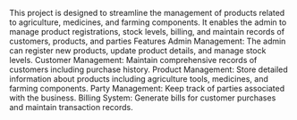 This project is designed to streamline the management of products related to agriculture, medicines, and farming components. It enables the admin to manage product registrations, stock levels, billing, and maintain records of customers, products, and parties
Features
Admin Management: The admin can register new products, update product details, and manage stock levels.
Customer Management: Maintain comprehensive records of customers including purchase history.
Product Management: Store detailed information about products including agriculture tools, medicines, and farming components.
Party Management: Keep track of parties associated with the business.
Billing System: Generate bills for customer purchases and maintain transaction records.
